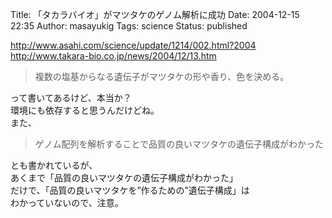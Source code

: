 Title: 「タカラバイオ」がマツタケのゲノム解析に成功
Date: 2004-12-15 22:35
Author: masayukig
Tags: science
Status: published

<http://www.asahi.com/science/update/1214/002.html?2004>  
<http://www.takara-bio.co.jp/news/2004/12/13.htm>

> 複数の塩基からなる遺伝子がマツタケの形や香り、色を決める。

って書いてあるけど、本当か？  
環境にも依存すると思うんだけどね。  
また、  

> ゲノム配列を解析することで品質の良いマツタケの遺伝子構成がわかった

とも書かれているが、  
あくまで「品質の良いマツタケの遺伝子構成がわかった」  
だけで、「品質の良いマツタケを”作るための”遺伝子構成」は  
わかっていないので、注意。
